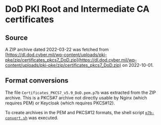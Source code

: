 # DoD PKI Root and Intermediate CA certificates

## Source

A ZIP archive dated 2022-03-22 was fetched from [https://dl.dod.cyber.mil/wp-content/uploads/pki-pke/zip/certificates_pkcs7_DoD.zip](https://dl.dod.cyber.mil/wp-content/uploads/pki-pke/zip/certificates_pkcs7_DoD.zip) on 2022-10-01.

## Format conversions

The file `Certificates_PKCS7_v5.9_DoD.pem.p7b` was extracted from the ZIP archive. This is a PKCS#7 archive not directly usable by Nginx (which requires PEM) or Keycloak (which requires PKCS#12).

To create archives in the PEM and PKCS#12 formats, the shell script [`p7b-convert.sh`](p7b-convert.sh) was executed.
